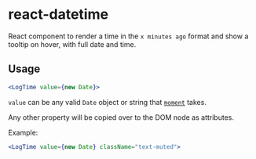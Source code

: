 # react-datetime

React component to render a time in the `x minutes ago` format and show a tooltip on hover, with full date and time.

## Usage
```jsx
<LogTime value={new Date}>
```

`value` can be any valid `Date` object or string that [`moment`](http://momentjs.com/) takes.

Any other property will be copied over to the DOM node as attributes.

Example:
```jsx
<LogTime value={new Date} className="text-muted">
```
